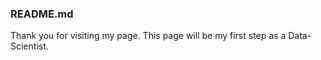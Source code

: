 ### README.md

Thank you for visiting my page.
This page will be my first step as a Data-Scientist.
